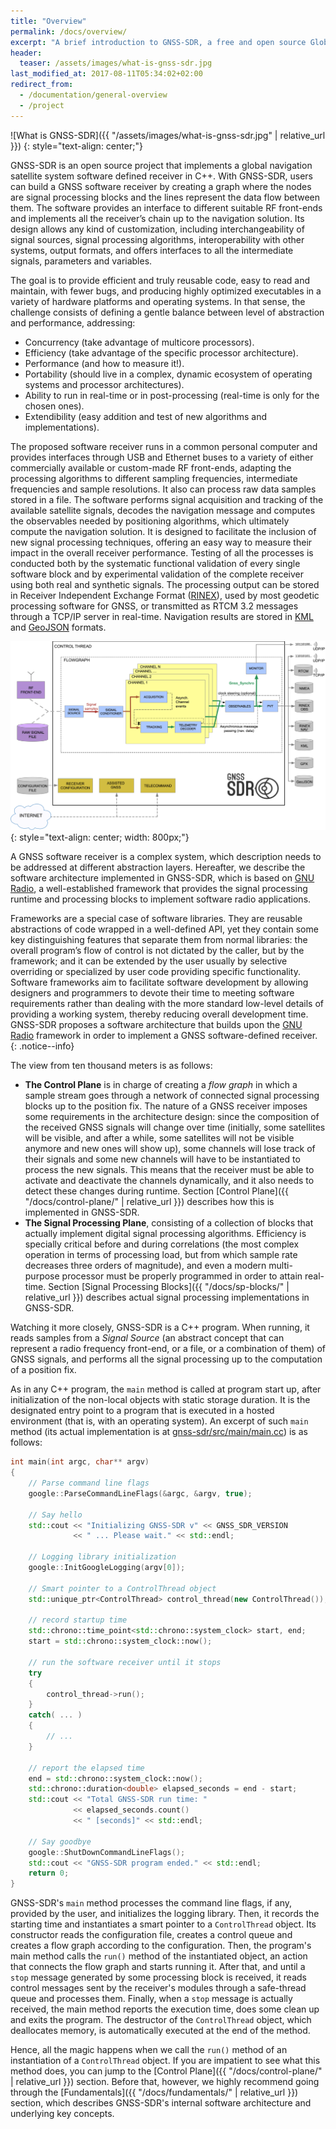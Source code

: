 ```yaml
---
title: "Overview"
permalink: /docs/overview/
excerpt: "A brief introduction to GNSS-SDR, a free and open source Global Navigation Satellite System software-defined receiver."
header:
  teaser: /assets/images/what-is-gnss-sdr.jpg
last_modified_at: 2017-08-11T05:34:02+02:00
redirect_from:
  - /documentation/general-overview
  - /project
---
```


![What is GNSS-SDR]({{ "/assets/images/what-is-gnss-sdr.jpg" | relative_url }})
{: style="text-align: center;"}

GNSS-SDR is an open source project that implements a global navigation satellite system software defined receiver in C++. With GNSS-SDR, users can build a GNSS software receiver by creating a graph where the nodes are signal processing blocks and the lines represent the data flow between them. The software provides an interface to different suitable RF front-ends and implements all the receiver’s chain up to the navigation solution. Its design allows any kind of customization, including interchangeability of signal sources, signal processing algorithms, interoperability with other systems, output formats, and offers interfaces to all the intermediate signals, parameters and variables.

The goal is to provide efficient and truly reusable code, easy to read and maintain, with fewer bugs, and producing highly optimized executables in a variety of hardware platforms and operating systems. In that sense, the challenge consists of defining a gentle balance between level of abstraction and performance, addressing:

 * Concurrency (take advantage of multicore processors).
 * Efficiency (take advantage of the specific processor architecture).
 * Performance (and how to measure it!).
 * Portability (should live in a complex, dynamic ecosystem of operating systems and processor architectures).
 * Ability to run in real-time or in post-processing (real-time is only for the chosen ones).
 * Extendibility (easy addition and test of new algorithms and implementations).

The proposed software receiver runs in a common personal computer and provides interfaces through USB and Ethernet buses to a variety of either commercially available or custom-made RF front-ends, adapting the processing algorithms to different sampling frequencies, intermediate frequencies and sample resolutions. It also can process raw data samples stored in a file. The software performs signal acquisition and tracking of the available satellite signals, decodes the navigation message and computes the observables needed by positioning algorithms, which ultimately compute the navigation solution. It is designed to facilitate the inclusion of new signal processing techniques, offering an easy way to measure their impact in the overall receiver performance. Testing of all the processes is conducted both by the systematic functional validation of every single software block and by experimental validation of the complete receiver using both real and synthetic signals. The processing output can be stored in Receiver Independent Exchange Format ([RINEX](https://en.wikipedia.org/wiki/RINEX)), used by most geodetic processing software for GNSS, or transmitted as RTCM 3.2 messages through a TCP/IP server in real-time. Navigation results are stored in [KML](https://www.opengeospatial.org/standards/kml) and [GeoJSON](https://geojson.org/) formats.


<span class="invert-colors">![](https://raw.githubusercontent.com/gnss-sdr/gnss-sdr/next/docs/doxygen/images/GeneralBlockDiagram.png)</span>
{: style="text-align: center; width: 800px;"}


A GNSS software receiver is a complex system, which description needs to be addressed at different abstraction layers. Hereafter, we describe the software architecture implemented in GNSS-SDR, which is based on [GNU Radio](https://www.gnuradio.org), a well-established framework that provides the signal processing runtime and processing blocks to implement software radio applications.

Frameworks are a special case of software libraries. They are reusable abstractions of code wrapped in a well-defined API, yet they contain some key distinguishing features that separate them from normal libraries: the overall program’s flow of control is not dictated by the caller, but by the framework; and it can be extended by the user usually by selective overriding or specialized by user code providing specific functionality. Software frameworks aim to facilitate software development by allowing designers and programmers to devote their time to meeting software requirements rather than dealing with the more standard low-level details of providing a working system, thereby reducing overall development time. GNSS-SDR proposes a software architecture that builds upon the [GNU Radio](https://www.gnuradio.org) framework in order to implement a GNSS software-defined receiver.
{: .notice--info}

The view from ten thousand meters is as follows:

* **The Control Plane** is in charge of creating a _flow graph_ in which a sample stream goes through a network of connected signal processing blocks up to the position fix. The nature of a GNSS receiver imposes some requirements in the architecture design: since the composition of the received GNSS signals will change over time (initially, some satellites will be visible, and after a while, some satellites will not be visible anymore and new ones will show up), some channels will lose track of their signals and some new channels will have to be instantiated to process the new signals. This means that the receiver must be able to activate and deactivate the channels dynamically, and it also needs to detect these changes during runtime. Section [Control Plane]({{ "/docs/control-plane/" | relative_url }}) describes how this is implemented in GNSS-SDR.
* **The Signal Processing Plane**, consisting of a collection of blocks that actually implement digital signal processing algorithms. Efficiency is specially critical before and during correlations (the most complex operation in terms of processing load, but from which sample rate decreases three orders of magnitude), and even a modern multi-purpose processor must be properly programmed in order to attain real-time. Section [Signal Processing Blocks]({{ "/docs/sp-blocks/" | relative_url }}) describes actual signal processing implementations in GNSS-SDR.


Watching it more closely, GNSS-SDR is a C++ program. When running, it reads samples from a _Signal Source_ (an abstract concept that can represent a radio frequency front-end, or a file, or a combination of them) of GNSS signals, and performs all the signal processing up to the computation of a position fix.

As in any C++ program, the ```main``` method is called at program start up, after initialization of the non-local objects with static storage duration. It is the designated entry point to a program that is executed in a hosted environment (that is, with an operating system). An excerpt of such ```main``` method (its actual implementation is at [gnss-sdr/src/main/main.cc](https://github.com/gnss-sdr/gnss-sdr/blob/master/src/main/main.cc)) is as follows:

```cpp
int main(int argc, char** argv)
{
    // Parse command line flags
    google::ParseCommandLineFlags(&argc, &argv, true);

    // Say hello
    std::cout << "Initializing GNSS-SDR v" << GNSS_SDR_VERSION
              << " ... Please wait." << std::endl;

    // Logging library initialization
    google::InitGoogleLogging(argv[0]);

    // Smart pointer to a ControlThread object
    std::unique_ptr<ControlThread> control_thread(new ControlThread());

    // record startup time
    std::chrono::time_point<std::chrono::system_clock> start, end;
    start = std::chrono::system_clock::now();

    // run the software receiver until it stops
    try
    {
        control_thread->run();
    }
    catch( ... )
    {
        // ...
    }

    // report the elapsed time
    end = std::chrono::system_clock::now();
    std::chrono::duration<double> elapsed_seconds = end - start;
    std::cout << "Total GNSS-SDR run time: "
              << elapsed_seconds.count()
              << " [seconds]" << std::endl;

    // Say goodbye
    google::ShutDownCommandLineFlags();
    std::cout << "GNSS-SDR program ended." << std::endl;
    return 0;
}
```

GNSS-SDR's ```main``` method processes the command line flags, if any, provided by the user, and initializes the logging library. Then, it records the starting time and instantiates a smart pointer to a ```ControlThread``` object. Its constructor reads the configuration file, creates a control queue and creates a flow graph according to the configuration. Then, the program's main method calls the ```run()``` method of the instantiated object, an action that connects the flow graph and starts running it. After that, and until a ```stop``` message generated by some processing block is received, it reads control messages sent by the receiver's modules through a safe-thread queue and processes them. Finally, when a ```stop``` message is actually received, the main method reports the execution time, does some clean up and exits the program. The destructor of the ```ControlThread``` object, which deallocates memory, is automatically executed at the end of the method.

Hence, all the magic happens when we call the ```run()``` method of an instantiation of a  ```ControlThread``` object. If you are impatient to see what this method does, you can jump to the [Control Plane]({{ "/docs/control-plane/" | relative_url }}) section. Before that, however, we highly recommend going through the [Fundamentals]({{ "/docs/fundamentals/" | relative_url }}) section, which describes GNSS-SDR's internal software architecture and underlying key concepts.


<link rel="prerender" href="{{ "/docs/fundamentals/" | relative_url }}" />
